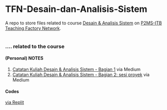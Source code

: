 # TFN-Desain-dan-Analisis-Sistem
A repo to store files related to course [Desain & Analisis Sistem](https://teachingfactory.net/program/teknologi-informasi/desain-dan-analisis-sistem/) on [P2MS-ITB Teaching Factory Network](https://teachingfactory.net/).
<br><br>

### .... related to the course ###

#### (Personal) NOTES ####
1. [Catatan Kuliah Desain & Analisis Sistem - Bagian 1](https://nitrataripin.medium.com/catatan-kuliah-desain-analisis-sistem-bagian-1-18ca7d3a67f5?source=list-94ec68309de2--------1-------18a471dc7e4a---------------------) via Medium
2. [Catatan Kuliah Desain & Analisis Sistem - Bagian 2: sesi proyek](https://nitrataripin.medium.com/kuliah-desain-analisis-sistem-catatan-bagian-2-7a044b0aa70b?source=list-94ec68309de2--------0-------18a471dc7e4a---------------------) via Medium


#### Codes ####
[via Replit](https://replit.com/@nratnawaty/TFNDASREACTJSV01?v=1)
